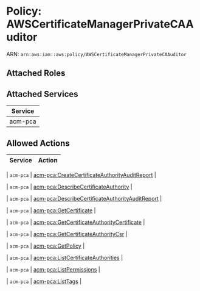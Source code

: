 # Policy: AWSCertificateManagerPrivateCAAuditor

ARN: `arn:aws:iam::aws:policy/AWSCertificateManagerPrivateCAAuditor`

## Attached Roles

## Attached Services

| Service |
|---------|
| acm-pca |

## Allowed Actions

| Service | Action |
|:-------:|--------|

| `acm-pca` | [acm-pca:CreateCertificateAuthorityAuditReport](../actions.md#acm-pca:createcertificateauthorityauditreport) |

| `acm-pca` | [acm-pca:DescribeCertificateAuthority](../actions.md#acm-pca:describecertificateauthority) |

| `acm-pca` | [acm-pca:DescribeCertificateAuthorityAuditReport](../actions.md#acm-pca:describecertificateauthorityauditreport) |

| `acm-pca` | [acm-pca:GetCertificate](../actions.md#acm-pca:getcertificate) |

| `acm-pca` | [acm-pca:GetCertificateAuthorityCertificate](../actions.md#acm-pca:getcertificateauthoritycertificate) |

| `acm-pca` | [acm-pca:GetCertificateAuthorityCsr](../actions.md#acm-pca:getcertificateauthoritycsr) |

| `acm-pca` | [acm-pca:GetPolicy](../actions.md#acm-pca:getpolicy) |

| `acm-pca` | [acm-pca:ListCertificateAuthorities](../actions.md#acm-pca:listcertificateauthorities) |

| `acm-pca` | [acm-pca:ListPermissions](../actions.md#acm-pca:listpermissions) |

| `acm-pca` | [acm-pca:ListTags](../actions.md#acm-pca:listtags) |
